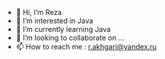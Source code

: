 - 👋 Hi, I’m Reza
- 👀 I’m interested in Java
- 🌱 I’m currently learning Java
- 💞️ I’m looking to collaborate on ...
- 📫 How to reach me : r.akhgari@yandex.ru

<!---
dima-konig/dima-konig is a ✨ special ✨ repository because its `README.md` (this file) appears on your GitHub profile.
You can click the Preview link to take a look at your changes.
--->
